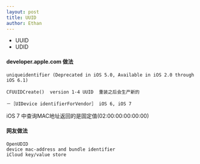 ```yaml
---
layout: post
title: UUID
author: Ethan
---
```


* UUID 
* UDID

#### developer.apple.com 做法

	uniqueidentifier (Deprecated in iOS 5.0, Available in iOS 2.0 through iOS 6.1)

	CFUUIDCreate()  version 1-4 UUID  重装之后会生产新的

	－［UIDevice identifierForVendor］ iOS 6, iOS 7

iOS 7 中查询MAC地址返回的是固定值(02:00:00:00:00:00)

#### 网友做法
	OpenUDID
	device mac-address and bundle identifier
	iCloud key/value store